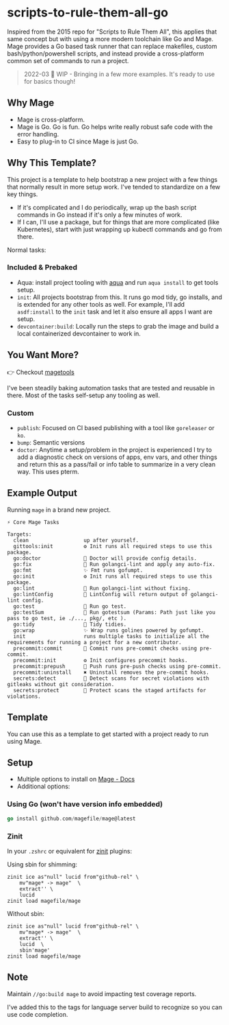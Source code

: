 # scripts-to-rule-them-all-go

Inspired from the 2015 repo for "Scripts to Rule Them All", this applies that same concept but with using a more modern toolchain like Go and Mage.
Mage provides a Go based task runner that can replace makefiles, custom bash/python/powershell scripts, and instead provide a cross-platform common set of commands to run a project.

> 2022-03 🚧 WIP - Bringing in a few more examples. It's ready to use for basics though!

## Why Mage

- Mage is cross-platform.
- Mage is Go. Go is fun. Go helps write really robust safe code with the error handling.
- Easy to plug-in to CI since Mage is just Go.

## Why This Template?

This project is a template to help bootstrap a new project with a few things that normally result in more setup work.
I've tended to standardize on a few key things.

- If it's complicated and I do periodically, wrap up the bash script commands in Go instead if it's only a few minutes of work.
- If I can, I'll use a package, but for things that are more complicated (like Kubernetes), start with just wrapping up kubectl commands and go from there.

Normal tasks:

### Included & Prebaked

- Aqua: install project tooling with [aqua](https://aquaproj.github.io/docs/tutorial-basics/quick-start#install-aqua) and run `aqua install` to get tools setup.
- `init`: All projects bootstrap from this. It runs go mod tidy, go installs, and is extended for any other tools as well.
  For example, I'll add `asdf:install` to the `init` task and let it also ensure all apps I want are setup.
- `devcontainer:build`: Locally run the steps to grab the image and build a local containerized devcontainer to work in.

## You Want More?

👉 Checkout [magetools](https://github.com/sheldonhull/magetools)

I've been steadily baking automation tasks that are tested and reusable in there.
Most of the tasks self-setup any tooling as well.

### Custom

- `publish`: Focused on CI based publishing with a tool like `goreleaser` or `ko`.
- `bump`: Semantic versions
- `doctor`: Anytime a setup/problem in the project is experienced I try to add a diagnostic check on versions of apps, env vars, and other things and return this as a pass/fail or info table to summarize in a very clean way. This uses pterm.

## Example Output

Running `mage` in a brand new project.

```text
⚡ Core Mage Tasks

Targets:
  clean                  up after yourself.
  gittools:init          ⚙️ Init runs all required steps to use this package.
  go:doctor              🏥 Doctor will provide config details.
  go:fix                 🔎 Run golangci-lint and apply any auto-fix.
  go:fmt                 ✨ Fmt runs gofumpt.
  go:init                ⚙️ Init runs all required steps to use this package.
  go:lint                🔎 Run golangci-lint without fixing.
  go:lintConfig          🏥 LintConfig will return output of golangci-lint config.
  go:test                🧪 Run go test.
  go:testSum             🧪 Run gotestsum (Params: Path just like you pass to go test, ie ./..., pkg/, etc ).
  go:tidy                🧹 Tidy tidies.
  go:wrap                ✨ Wrap runs golines powered by gofumpt.
  init                   runs multiple tasks to initialize all the requirements for running a project for a new contributor.
  precommit:commit       🧪 Commit runs pre-commit checks using pre-commit.
  precommit:init         ⚙️ Init configures precommit hooks.
  precommit:prepush      🧪 Push runs pre-push checks using pre-commit.
  precommit:uninstall    ✖ Uninstall removes the pre-commit hooks.
  secrets:detect         🔐 Detect scans for secret violations with gitleaks without git consideration.
  secrets:protect        🔐 Protect scans the staged artifacts for violations.
```

## Template

You can use this as a template to get started with a project ready to run using Mage.

## Setup

- Multiple options to install on [Mage - Docs](https://magefile.org/)
- Additional options:

### Using Go (won't have version info embedded)

```go
go install github.com/magefile/mage@latest
```

### Zinit

In your `.zshrc` or equivalent for [zinit](https://github.com/zdharma-continuum/zinit) plugins:

Using sbin for shimming:

```shell
zinit ice as"null" lucid from"github-rel" \
    mv"mage* -> mage"  \
    extract'' \
    lucid
zinit load magefile/mage
```

Without sbin:

```shell
zinit ice as"null" lucid from"github-rel" \
    mv"mage* -> mage"  \
    extract'' \
    lucid  \
    sbin'mage'
zinit load magefile/mage
```

## Note

Maintain `//go:build mage` to avoid impacting test coverage reports.

I've added this to the tags for language server build to recognize so you can use code completion.
